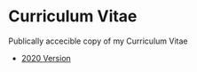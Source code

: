 # Curriculum Vitae
Publically accecible copy of my Curriculum Vitae
- [2020 Version](archive/2020/cv2020-alex-pedersen-compressed.pdf)
